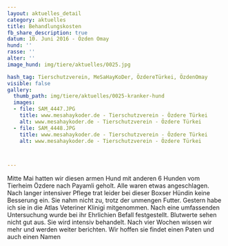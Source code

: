 ```yaml
---
layout: aktuelles_detail
category: aktuelles
title: Behandlungskosten
fb_share_description: true
datum: 10. Juni 2016 - Özden Omay
hund: ''
rasse: ''
alter: ''
image_hund: img/tiere/aktuelles/0025.jpg

hash_tag: Tierschutzverein, MeSaHayKoDer, ÖzdereTürkei, ÖzdenOmay
visible: false
gallery:
  thumb_path: img/tiere/aktuelles/0025-kranker-hund
  images:
  - file: SAM_4447.JPG
    title: www.mesahaykoder.de - Tierschutzverein - Özdere Türkei
    alt: www.mesahaykoder.de - Tierschutzverein - Özdere Türkei
  - file: SAM_4448.JPG
    title: www.mesahaykoder.de - Tierschutzverein - Özdere Türkei
    alt: www.mesahaykoder.de - Tierschutzverein - Özdere Türkei



---
```


Mitte Mai hatten wir diesen armen Hund mit anderen 6 Hunden vom Tierheim Özdere nach Payamli geholt. Alle waren etwas angeschlagen.
Nach langer intensiver Pflege trat leider bei dieser Boxser Hündin keine Besserung ein. Sie nahm nicht zu, trotz der unmengen Futter.
Gestern habe ich sie in die Atlas Veteriner Klinigi mitgenommen. Nach eine umfassenden Untersuchung wurde bei ihr Ehrlichien Befall festgestellt. Blutwerte sehen nicht gut aus.
Sie wird intensiv behandelt. Nach vier Wochen wissen wir mehr und werden weiter berichten.
Wir hoffen sie findet einen Paten und auch einen Namen

